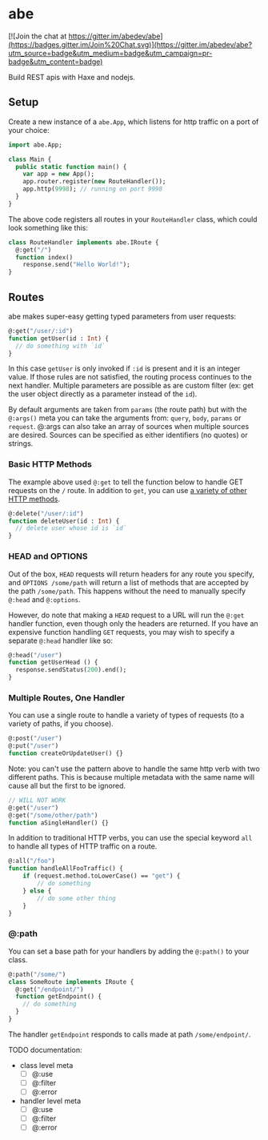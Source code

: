 # abe
[![Join the chat at https://gitter.im/abedev/abe](https://badges.gitter.im/Join%20Chat.svg)](https://gitter.im/abedev/abe?utm_source=badge&utm_medium=badge&utm_campaign=pr-badge&utm_content=badge)

Build REST apis with Haxe and nodejs.

## Setup
Create a new instance of a `abe.App`, which listens for http traffic on a port of your choice:

```haxe
import abe.App;

class Main {
  public static function main() {
    var app = new App();
    app.router.register(new RouteHandler());
    app.http(9998); // running on port 9998
  }
}
```

The above code registers all routes in your `RouteHandler` class, which could look something like this:

```haxe
class RouteHandler implements abe.IRoute {
  @:get("/")
  function index()
    response.send("Hello World!");
}
```

## Routes
abe makes super-easy getting typed parameters from user requests:

```haxe
@:get("/user/:id")
function getUser(id : Int) {
  // do something with `id`
}
```

In this case `getUser` is only invoked if `:id` is present and it is an integer value. If those rules are not satisfied, the routing process continues to the next handler. Multiple parameters are possible as are custom filter (ex: get the user object directly as a parameter instead of the `id`).

By default arguments are taken from `params` (the route path) but with the `@:args()` meta you can take the arguments from: `query`, `body`, `params` or `request`. @:args can also take an array of sources when multiple sources are desired. Sources can be specified as either identifiers (no quotes) or strings.

### Basic HTTP Methods
The example above used `@:get` to tell the function below to handle GET requests on the `/` route. In addition to `get`, you can use [a variety of other HTTP methods](http://www.w3.org/Protocols/rfc2616/rfc2616-sec9.html).

```haxe
@:delete("/user/:id")
function deleteUser(id : Int) {
  // delete user whose id is `id`
}
```

### HEAD and OPTIONS
Out of the box, `HEAD` requests will return headers for any route you specify, and `OPTIONS /some/path` will return a list of methods that are accepted by the path `/some/path`. This happens without the need to manually specify `@:head` and `@:options`.

However, do note that making a `HEAD` request to a URL will run the `@:get` handler function, even though only the headers are returned. If you have an expensive function handling `GET` requests, you may wish to specify a separate `@:head` handler like so:

```haxe
@:head("/user")
function getUserHead () {
  response.sendStatus(200).end();
}
```

### Multiple Routes, One Handler
You can use a single route to handle a variety of types of requests (to a variety of paths, if you choose).

```haxe
@:post("/user")
@:put("/user")
function createOrUpdateUser() {}
```

Note: you can't use the pattern above to handle the same http verb with two different paths. This is because multiple metadata with the same name will cause all but the first to be ignored.

```haxe
// WILL NOT WORK
@:get("/user")
@:get("/some/other/path")
function aSingleHandler() {}
```

In addition to traditional HTTP verbs, you can use the special keyword `all` to handle all types of HTTP traffic on a route.

```haxe
@:all("/foo")
function handleAllFooTraffic() {
    if (request.method.toLowerCase() == "get") {
        // do something
    } else {
        // do some other thing
    }
}
```

### @:path
You can set a base path for your handlers by adding the `@:path()` to your class.

```haxe
@:path("/some/")
class SomeRoute implements IRoute {
  @:get("/endpoint/")
  function getEndpoint() {
    // do something
  }
}
```

The handler `getEndpoint` responds to calls made at path `/some/endpoint/`.

TODO documentation:
- class level meta
  - [ ] @:use
  - [ ] @:filter
  - [ ] @:error

- handler level meta
  - [ ] @:use
  - [ ] @:filter
  - [ ] @:error
